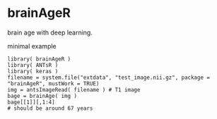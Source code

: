
# brainAgeR

brain age with deep learning.


minimal example

```
library( brainAgeR )
library( ANTsR )
library( keras )
filename = system.file("extdata", "test_image.nii.gz", package = "brainAgeR", mustWork = TRUE)
img = antsImageRead( filename ) # T1 image
bage = brainAge( img )
bage[[1]][,1:4]
# should be around 67 years
```
